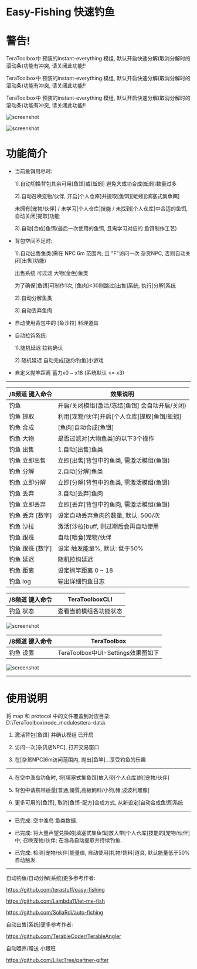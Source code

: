 Easy-Fishing 快速钓鱼
======

# 警告!

TeraToolbox中 预装的instant-everything 模组, 默认开启快速分解(取消分解时的滚动条)功能有冲突, 请关闭此功能!!

TeraToolbox中 预装的instant-everything 模组, 默认开启快速分解(取消分解时的滚动条)功能有冲突, 请关闭此功能!!

TeraToolbox中 预装的instant-everything 模组, 默认开启快速分解(取消分解时的滚动条)功能有冲突, 请关闭此功能!!

![screenshot](https://github.com/zc149352394/Easy-Fishing/blob/master/screenshot/04.png)

![screenshot](https://github.com/zc149352394/Easy-Fishing/blob/master/screenshot/05.png)

# 功能简介

- 当前鱼饵用尽时:

  1).自动切换背包其余可用[鱼饵]或[蚯蚓] 避免大成功合成(蚯蚓)数量过多

  2).自动召唤宠物/伙伴, 开启[个人仓库]并提取[鱼饵][蚯蚓][填塞式集魚餌]

  未拥有[宠物/伙伴] / 未学习[个人仓库]技能 / 未找到[个人仓库]中合适的鱼饵, 自动关闭[提取]功能

  3).自动[合成]鱼饵(最后一次使用的鱼饵, 且需学习对应的 鱼饵制作工艺)

- 背包空间不足时:

  1).自动出售鱼类(需在 NPC 6m 范围内, 且 "F"访问一次 杂货NPC, 否则自动关闭[出售]功能)

  出售系统 可过滤 大物(金色)鱼类

  为了确保[鱼饵]可制作1次, [鱼肉]<30则跳过[出售]系统, 执行[分解]系统

  2).自动分解鱼类

  3).自动丢弃鱼肉

- 自动使用背包中的 [鱼沙拉] 料理道具

- 自动拉钩系统:

  1).随机延迟 拉钩确认

  2).随机延迟 自动完成[迷你钓鱼]小游戏

- 自定义抛竿距离 蓄力x0 ~ x18 (系统默认 <= x3)

------

/8频道 键入命令 | 效果说明
--- | ---
钓鱼 | 开启/关闭模组(激活/冻结[鱼饵] 会自动开启/关闭)
钓鱼 提取 | 利用[宠物/伙伴]开启[个人仓库]提取[鱼饵/蚯蚓]
钓鱼 合成 | [鱼肉]自动合成[鱼饵]
钓鱼 大物 | 是否过滤对[大物鱼类]的以下3个操作
钓鱼 出售 | 1.自动[出售]鱼类
钓鱼 立即出售 | 立即[出售]背包中的鱼类, 需激活模组(鱼饵)
钓鱼 分解 | 2.自动[分解]鱼类
钓鱼 立即分解 | 立即[分解]背包中的鱼类, 需激活模组(鱼饵)
钓鱼 丢弃 | 3.自动[丢弃]鱼肉
钓鱼 立即丢弃 | 立即[丢弃]背包中的鱼肉, 需激活模组(鱼饵)
钓鱼 丢弃 [数字] | 设定自动丢弃鱼肉的数量, 默认: 500/次
钓鱼 沙拉 | 激活[沙拉]buff, 则过期后会再自动使用
钓鱼 跟班 | 自动[喂食]宠物/伙伴
钓鱼 跟班 [数字] | 设定 触发能量%, 默认: 低于50%
钓鱼 延迟 | 随机拉钩延迟
钓鱼 距离 | 设定抛竿距离 0 ~ 18
钓鱼 log | 输出详细钓鱼日志

/8频道 键入命令 | TeraToolboxCLI
--- | ---
钓鱼 状态 | 查看当前模组各功能状态

![screenshot](https://github.com/zc149352394/Easy-Fishing/blob/master/screenshot/07.png)

/8频道 键入命令 | TeraToolbox
--- | ---
钓鱼 设置 | TeraToolbox中UI-Settings效果图如下

![screenshot](https://github.com/zc149352394/Easy-Fishing/blob/master/screenshot/08.png)

------

# 使用说明

将 map 和 protocol 中的文件覆盖到对应目录: D:\TeraToolbox\node_modules\tera-data\

1) 激活背包[鱼饵] 并确认模组 已开启

2) 访问一次[杂货店NPC], 打开交易窗口

3) 在[杂货NPC]6m访问范围内, 抛出[鱼竿]...享受钓鱼的乐趣

------

4) 在空中渔岛钓鱼时, 将[填塞式集鱼饵]放入带[个人仓库]的[宠物/伙伴]

5) 背包中请携带适量[普通,優質,高級飼料/小狗,豬,波波利雕像]

6) 更多可用的[鱼饵], 取消[鱼饵-配方]合成方式, 从新设定[自动合成鱼饵]系统

------

- 已完成: 空中渔岛 鱼类数据.

- 已完成: 将大量声望兑换的[填塞式集鱼饵]放入带[个人仓库]技能的[宠物/伙伴]中; 召唤宠物/伙伴; 在渔岛自动提取并持续钓鱼.

- 已完成: 检测[宠物/伙伴]能量值, 自动使用[礼物/饲料]道具, 默认能量低于50%自动触发.

------

自动钓鱼/自动分解[系统]更多参考作者:

https://github.com/terastuff/easy-fishing

https://github.com/Lambda11/let-me-fish

https://github.com/SoliaRdi/auto-fishing

自动出售[系统]更多参考作者:

https://github.com/TerableCoder/TerableAngler

自动喂养/赠送 小跟班

https://github.com/LilacTree/partner-gifter
